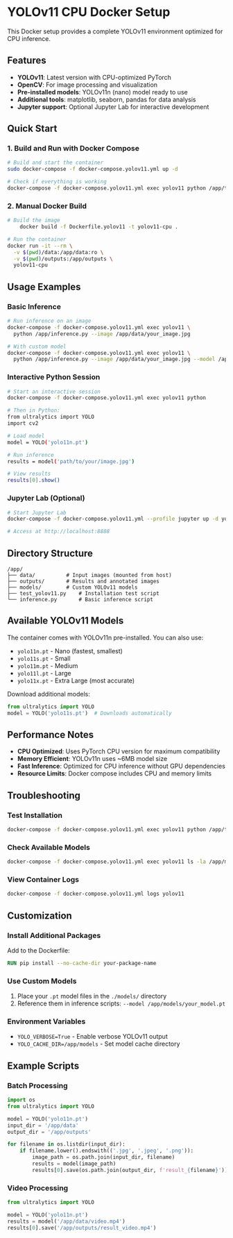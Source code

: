 # YOLOv11 CPU Docker Setup

This Docker setup provides a complete YOLOv11 environment optimized for CPU inference.

## Features

- **YOLOv11**: Latest version with CPU-optimized PyTorch
- **OpenCV**: For image processing and visualization
- **Pre-installed models**: YOLOv11n (nano) model ready to use
- **Additional tools**: matplotlib, seaborn, pandas for data analysis
- **Jupyter support**: Optional Jupyter Lab for interactive development

## Quick Start

### 1. Build and Run with Docker Compose

```bash
# Build and start the container
sudo docker-compose -f docker-compose.yolov11.yml up -d

# Check if everything is working
docker-compose -f docker-compose.yolov11.yml exec yolov11 python /app/test_yolov11.py
```

### 2. Manual Docker Build

```bash
# Build the image
    docker build -f Dockerfile.yolov11 -t yolov11-cpu .

# Run the container
docker run -it --rm \
  -v $(pwd)/data:/app/data:ro \
  -v $(pwd)/outputs:/app/outputs \
  yolov11-cpu
```

## Usage Examples

### Basic Inference

```bash
# Run inference on an image
docker-compose -f docker-compose.yolov11.yml exec yolov11 \
  python /app/inference.py --image /app/data/your_image.jpg

# With custom model
docker-compose -f docker-compose.yolov11.yml exec yolov11 \
  python /app/inference.py --image /app/data/your_image.jpg --model /app/models/your_model.pt
```

### Interactive Python Session

```bash
# Start an interactive session
docker-compose -f docker-compose.yolov11.yml exec yolov11 python

# Then in Python:
from ultralytics import YOLO
import cv2

# Load model
model = YOLO('yolo11n.pt')

# Run inference
results = model('path/to/your/image.jpg')

# View results
results[0].show()
```

### Jupyter Lab (Optional)

```bash
# Start Jupyter Lab
docker-compose -f docker-compose.yolov11.yml --profile jupyter up -d yolov11-jupyter

# Access at http://localhost:8888
```

## Directory Structure

```
/app/
├── data/          # Input images (mounted from host)
├── outputs/       # Results and annotated images
├── models/        # Custom YOLOv11 models
├── test_yolov11.py    # Installation test script
└── inference.py       # Basic inference script
```

## Available YOLOv11 Models

The container comes with YOLOv11n pre-installed. You can also use:

- `yolo11n.pt` - Nano (fastest, smallest)
- `yolo11s.pt` - Small
- `yolo11m.pt` - Medium
- `yolo11l.pt` - Large
- `yolo11x.pt` - Extra Large (most accurate)

Download additional models:

```python
from ultralytics import YOLO
model = YOLO('yolo11s.pt')  # Downloads automatically
```

## Performance Notes

- **CPU Optimized**: Uses PyTorch CPU version for maximum compatibility
- **Memory Efficient**: YOLOv11n uses ~6MB model size
- **Fast Inference**: Optimized for CPU inference without GPU dependencies
- **Resource Limits**: Docker compose includes CPU and memory limits

## Troubleshooting

### Test Installation

```bash
docker-compose -f docker-compose.yolov11.yml exec yolov11 python /app/test_yolov11.py
```

### Check Available Models

```bash
docker-compose -f docker-compose.yolov11.yml exec yolov11 ls -la /app/models/
```

### View Container Logs

```bash
docker-compose -f docker-compose.yolov11.yml logs yolov11
```

## Customization

### Install Additional Packages

Add to the Dockerfile:

```dockerfile
RUN pip install --no-cache-dir your-package-name
```

### Use Custom Models

1. Place your `.pt` model files in the `./models/` directory
2. Reference them in inference scripts: `--model /app/models/your_model.pt`

### Environment Variables

- `YOLO_VERBOSE=True` - Enable verbose YOLOv11 output
- `YOLO_CACHE_DIR=/app/models` - Set model cache directory

## Example Scripts

### Batch Processing

```python
import os
from ultralytics import YOLO

model = YOLO('yolo11n.pt')
input_dir = '/app/data'
output_dir = '/app/outputs'

for filename in os.listdir(input_dir):
    if filename.lower().endswith(('.jpg', '.jpeg', '.png')):
        image_path = os.path.join(input_dir, filename)
        results = model(image_path)
        results[0].save(os.path.join(output_dir, f'result_{filename}'))
```

### Video Processing

```python
from ultralytics import YOLO

model = YOLO('yolo11n.pt')
results = model('/app/data/video.mp4')
results[0].save('/app/outputs/result_video.mp4')
```
